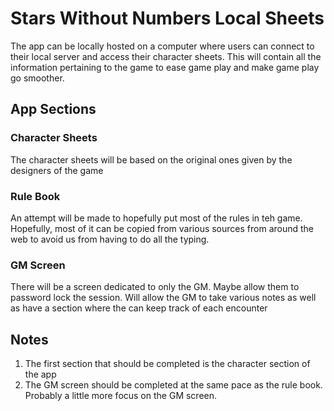 # Stars Without Numbers Local Sheets
The app can be locally hosted on a computer where users can connect to their local server and access their character sheets. This will contain all the information pertaining to the game to ease game play and make game play go smoother.

## App Sections

### Character Sheets
The character sheets will be based on the original ones given by the designers of the game

### Rule Book
An attempt will be made to hopefully put most of the rules in teh game. Hopefully, most of it can be copied from various sources from around the web to avoid us from having to do all the typing.

### GM Screen
There will be a screen dedicated to only the GM. Maybe allow them to password lock the session. Will allow the GM to take various notes as well as have a section where the can keep track of each encounter

## Notes
1. The first section that should be completed is the character section of the app
2. The GM screen should be completed at the same pace as the rule book. Probably a little more focus on the GM screen.